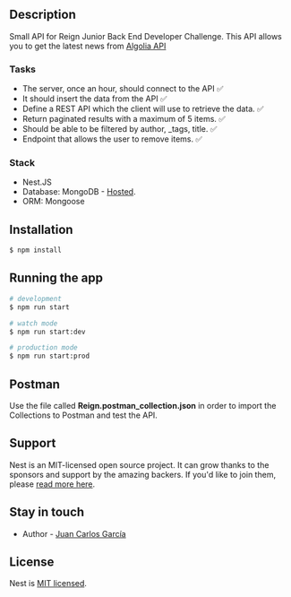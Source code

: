## Description

Small API for Reign Junior Back End Developer Challenge.
This API allows you to get the latest news from [Algolia API](https://hn.algolia.com/api/v1/search_by_date?query=nodejs)

### Tasks
- The server, once an hour, should connect to the API ✅
- It should insert the data from the API ✅
- Define a REST API which the client will use to retrieve the data. ✅
- Return paginated results with a maximum of 5 items. ✅
- Should be able to be filtered by author, _tags, title. ✅
- Endpoint that allows the user to remove items. ✅

### Stack
- Nest.JS
- Database: MongoDB - [Hosted](https://cloud.mongodb.com/).
- ORM: Mongoose

## Installation

```bash
$ npm install
```

## Running the app

```bash
# development
$ npm run start

# watch mode
$ npm run start:dev

# production mode
$ npm run start:prod
```
## Postman
Use the file called **Reign.postman_collection.json** in order to import the Collections to Postman and test the API.
## Support

Nest is an MIT-licensed open source project. It can grow thanks to the sponsors and support by the amazing backers. If you'd like to join them, please [read more here](https://docs.nestjs.com/support).

## Stay in touch

- Author - [Juan Carlos García](jc.garciajovel@gmail.com)

## License

Nest is [MIT licensed](LICENSE).
